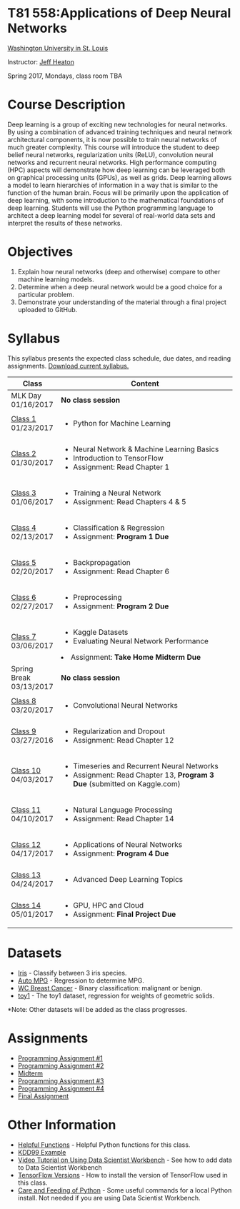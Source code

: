 # T81 558:Applications of Deep Neural Networks
[Washington University in St. Louis](http://www.wustl.edu)

Instructor: [Jeff Heaton](http://www.heatonresearch.com/)

Spring 2017, Mondays, class room TBA

# Course Description

Deep learning is a group of exciting new technologies for neural networks. By using a 
combination of advanced training techniques and neural network architectural components, it 
is now possible to train neural networks of much greater complexity. This course will 
introduce the student to deep belief neural networks, regularization units (ReLU), 
convolution neural networks and recurrent neural networks. High performance computing 
(HPC) aspects will demonstrate how deep learning can be leveraged both on graphical 
processing units (GPUs), as well as grids. Deep learning allows a model to learn 
hierarchies of information in a way that is similar to the function of the human brain. 
Focus will be primarily upon the application of deep learning, with some introduction to 
the mathematical foundations of deep learning. Students will use the Python programming 
language to architect a deep learning model for several of real-world data sets and 
interpret the results of these networks.

# Objectives

1. Explain how neural networks (deep and otherwise) compare to other machine learning models. 
2. Determine when a deep neural network would be a good choice for a particular problem.
3. Demonstrate your understanding of the material through a final project uploaded to GitHub.

# Syllabus
This syllabus presents the expected class schedule, due dates, and reading assignments.  [Download current syllabus.](https://raw.githubusercontent.com/jeffheaton/t81_558_deep_learning/master/pdf/t81_558_spring2017_syllabus.pdf)

Class|Content
---|---
MLK Day<br>01/16/2017 | **No class session**
[Class 1](https://github.com/jeffheaton/t81_558_deep_learning/blob/master/t81_558_class1_intro_python.ipynb)<br>01/23/2017 | <ul><li>Python for Machine Learning</ul>
[Class 2](https://github.com/jeffheaton/t81_558_deep_learning/blob/master/t81_558_class2_tensor_flow.ipynb)<br>01/30/2017 | <ul><li>Neural Network & Machine Learning Basics<li>Introduction to TensorFlow<li>Assignment: Read Chapter 1</ul>
[Class 3](https://github.com/jeffheaton/t81_558_deep_learning/blob/master/t81_558_class3_training.ipynb)<br>01/06/2017 | <ul><li>Training a Neural Network<li>Assignment: Read Chapters 4 & 5</ul>
[Class 4](https://github.com/jeffheaton/t81_558_deep_learning/blob/master/t81_558_class4_class_reg.ipynb)<br>02/13/2017 | <ul><li>Classification & Regression<li>Assignment: <b>Program 1 Due</b></ul>
[Class 5](https://github.com/jeffheaton/t81_558_deep_learning/blob/master/t81_558_class5_backpropagation.ipynb)<br>02/20/2017 | <ul><li>Backpropagation<li>Assignment: Read Chapter 6</ul>
[Class 6](https://github.com/jeffheaton/t81_558_deep_learning/blob/master/t81_558_class6_preprocessing.ipynb)<br>02/27/2017 | <ul><li>Preprocessing<li>Assignment: <b>Program 2 Due</b></ul>
[Class 7](https://github.com/jeffheaton/t81_558_deep_learning/blob/master/t81_558_class7_kaggle.ipynb)<br>03/06/2017 | <ul><li>Kaggle Datasets<li>Evaluating Neural Network Performance</ul><li>Assignment: <b>Take Home Midterm Due</b></ul>
Spring Break<br>03/13/2017 | **No class session**
[Class 8](https://github.com/jeffheaton/t81_558_deep_learning/blob/master/t81_558_class8_cnn.ipynb)<br>03/20/2017 | <ul><li>Convolutional Neural Networks
[Class 9](https://github.com/jeffheaton/t81_558_deep_learning/blob/master/t81_558_class9_regularization.ipynb)<br>03/27/2016 | <ul><li>Regularization and Dropout<li>Assignment: Read Chapter 12</ul>
[Class 10](https://github.com/jeffheaton/t81_558_deep_learning/blob/master/t81_558_class10_lstm.ipynb)<br>04/03/2017 | <ul><li>Timeseries and Recurrent Neural Networks<li>Assignment: Read Chapter 13, <b>Program 3 Due</b> (submitted on Kaggle.com)</ul>
[Class 11](https://github.com/jeffheaton/t81_558_deep_learning/blob/master/t81_558_class11_nlp.ipynb)<br>04/10/2017 | <ul><li>Natural Language Processing<li>Assignment: Read Chapter 14</ul>
[Class 12](https://github.com/jeffheaton/t81_558_deep_learning/blob/master/t81_558_class12_app.ipynb)<br>04/17/2017 | <ul><li>Applications of Neural Networks <li>Assignment: <b>Program 4 Due</b></ul>
[Class 13](https://github.com/jeffheaton/t81_558_deep_learning/blob/master/t81_558_class13_other.ipynb)<br>04/24/2017 | <ul><li>Advanced Deep Learning Topics</ul>
[Class 14](https://github.com/jeffheaton/t81_558_deep_learning/blob/master/t81_558_class14_aws.ipynb)<br>05/01/2017 | <ul><li>GPU, HPC and Cloud<li>Assignment: <b>Final Project Due</b></ul>

# Datasets

* [Iris](https://github.com/jeffheaton/t81_558_deep_learning/blob/master/datasets_iris.ipynb) - Classify between 3 iris species.
* [Auto MPG](https://github.com/jeffheaton/t81_558_deep_learning/blob/master/datasets_mpg.ipynb) - Regression to determine MPG.
* [WC Breast Cancer](https://github.com/jeffheaton/t81_558_deep_learning/blob/master/datasets_wcbc.ipynb) - Binary classification: malignant or benign.
* [toy1](https://github.com/jeffheaton/t81_558_deep_learning/blob/master/datasets_toy1.ipynb) - The toy1 dataset, regression for weights of geometric solids.

*Note: Other datasets will be added as the class progresses.

# Assignments

* [Programming Assignment #1](https://raw.githubusercontent.com/jeffheaton/t81_558_deep_learning/master/pdf/t81_559_program_1.pdf)
* [Programming Assignment #2](https://raw.githubusercontent.com/jeffheaton/t81_558_deep_learning/master/pdf/t81_559_program_2.pdf)
* [Midterm](https://raw.githubusercontent.com/jeffheaton/t81_558_deep_learning/master/pdf/t81_559_midterm.pdf)
* [Programming Assignment #3](https://raw.githubusercontent.com/jeffheaton/t81_558_deep_learning/master/pdf/t81_559_program_3.pdf)
* [Programming Assignment #4](https://raw.githubusercontent.com/jeffheaton/t81_558_deep_learning/master/pdf/t81_559_program_4.pdf)
* [Final Assignment](https://raw.githubusercontent.com/jeffheaton/t81_558_deep_learning/master/pdf/t81_559_project.pdf)

# Other Information

* [Helpful Functions](https://github.com/jeffheaton/t81_558_deep_learning/blob/master/jeffs_helpful.ipynb) - Helpful Python functions for this class.
* [KDD99 Example](https://github.com/jeffheaton/t81_558_deep_learning/blob/master/tf_kdd99.ipynb)
* [Video Tutorial on Using Data Scientist Workbench](https://www.youtube.com/watch?v=9r6ZfZm9nmI) - See how to add data to Data Scientist Workbench 
* [TensorFlow Versions](https://github.com/jeffheaton/t81_558_deep_learning/blob/master/tf_versions.ipynb) - How to install the version of TensorFlow used in this class.
* [Care and Feeding of Python](http://www.heatonresearch.com/content/python_care.html) - Some useful commands for a local Python install.  Not needed if you are using Data Scientist Workbench.